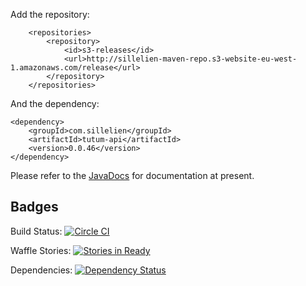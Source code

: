 Add the repository:

```
    <repositories>
        <repository>
            <id>s3-releases</id>
            <url>http://sillelien-maven-repo.s3-website-eu-west-1.amazonaws.com/release</url>
        </repository>
    </repositories>
```

And the dependency:

```
<dependency>
    <groupId>com.sillelien</groupId>
    <artifactId>tutum-api</artifactId>
    <version>0.0.46</version>
</dependency>
```        

Please refer to the [JavaDocs](http://sillelien.github.io/tutum-api/apidocs/index.html) for documentation at present.


## Badges
Build Status: [![Circle CI](https://circleci.com/gh/sillelien/tutum-api.svg?style=svg)](https://circleci.com/gh/sillelien/tutum-api)

Waffle Stories: [![Stories in Ready](https://badge.waffle.io/sillelien/tutum-api.png?label=ready&title=Ready)](https://waffle.io/sillelien/tutum-api)

Dependencies: [![Dependency Status](https://www.versioneye.com/user/projects/55c0d20865376200200027e5/badge.svg?style=flat)](https://www.versioneye.com/user/projects/55c0d20865376200200027e5)

